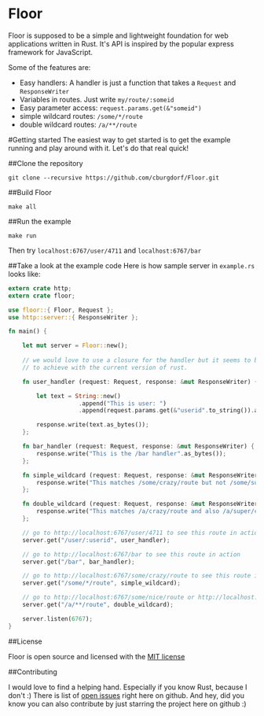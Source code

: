 Floor
=======

Floor is supposed to be a simple and lightweight foundation for web applications written in Rust. It's API is inspired by the popular express framework for JavaScript.

Some of the features are:

* Easy handlers: A handler is just a function that takes a `Request` and `ResponseWriter`
* Variables in routes. Just write `my/route/:someid`
* Easy parameter access: `request.params.get(&"someid")`
* simple wildcard routes: `/some/*/route`
* double wildcard routes: `/a/**/route`

#Getting started
The easiest way to get started is to get the example running and play around with it. Let's do that real quick!

##Clone the repository

```shell
git clone --recursive https://github.com/cburgdorf/Floor.git
```

##Build Floor

```shell
make all
```

##Run the example

```shell
make run
```

Then try `localhost:6767/user/4711` and `localhost:6767/bar` 


##Take a look at the example code
Here is how sample server in `example.rs` looks like:
```rust
extern crate http;
extern crate floor;

use floor::{ Floor, Request };
use http::server::{ ResponseWriter };

fn main() {

    let mut server = Floor::new();
    
    // we would love to use a closure for the handler but it seems to be hard
    // to achieve with the current version of rust.

    fn user_handler (request: Request, response: &mut ResponseWriter) {

        let text = String::new()
                    .append("This is user: ")
                    .append(request.params.get(&"userid".to_string()).as_slice());

        response.write(text.as_bytes()); 
    };

    fn bar_handler (request: Request, response: &mut ResponseWriter) { 
        response.write("This is the /bar handler".as_bytes()); 
    };

    fn simple_wildcard (request: Request, response: &mut ResponseWriter) { 
        response.write("This matches /some/crazy/route but not /some/super/crazy/route".as_bytes()); 
    };

    fn double_wildcard (request: Request, response: &mut ResponseWriter) { 
        response.write("This matches /a/crazy/route and also /a/super/crazy/route".as_bytes()); 
    };

    // go to http://localhost:6767/user/4711 to see this route in action
    server.get("/user/:userid", user_handler);

    // go to http://localhost:6767/bar to see this route in action
    server.get("/bar", bar_handler);

    // go to http://localhost:6767/some/crazy/route to see this route in action
    server.get("/some/*/route", simple_wildcard);

    // go to http://localhost:6767/some/nice/route or http://localhost:6767/some/super/nice/route to see this route in action
    server.get("/a/**/route", double_wildcard);

    server.listen(6767);
}
```

##License

Floor is open source and licensed with the [MIT license](https://github.com/cburgdorf/Floor/blob/master/LICENSE)


##Contributing

I would love to find a helping hand. Especially if you know Rust, because I don't :)
There is list of [open issues](https://github.com/cburgdorf/Floor/issues?state=open) right here on github.
And hey, did you know you can also contribute by just starring the project here on github :)
